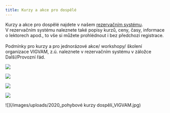 ```yaml
---
title: Kurzy a akce pro dospělé
---
```

Kurzy a akce pro dospělé najdete v našem [rezervačním systému](https://vigvam.webooker.eu/).\
V rezervačním systému naleznete také popisy kurzů, ceny, časy,  informace o lektorech apod., to vše si můžete prohlédnout i bez předchozí registrace. \
\
Podmínky pro kurzy a pro jednorázové akce/ workshopy/ školení organizace VIGVAM, z.ú. naleznete v rezervačním systému v záložce Další/Provozní řád.

![](/images/uploads/2020-03-12_VGV_první_pomoc_dětem.jpg)

![](/images/uploads/2020-03-13_kaligrafie_taska.jpg)

![](/images/uploads/2020-03-14_VGV_intenzivní_jóga_jaro.jpg)

![](/images/uploads/2020_Akce_Jóga_VGV_-_kopie.jpg)

![](/images/uploads/2020_pohybové kurzy dospělí_VIGVAM.jpg)
